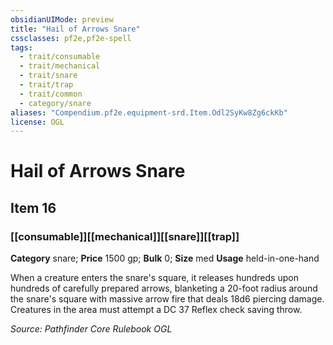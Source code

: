 ```yaml
---
obsidianUIMode: preview
title: "Hail of Arrows Snare"
cssclasses: pf2e,pf2e-spell
tags:
  - trait/consumable
  - trait/mechanical
  - trait/snare
  - trait/trap
  - trait/common
  - category/snare
aliases: "Compendium.pf2e.equipment-srd.Item.Odl2SyKw8Zg6ckKb"
license: OGL
---
```

# Hail of Arrows Snare
## Item 16
### [[consumable]][[mechanical]][[snare]][[trap]]

**Category** snare; 
**Price** 1500 gp; 
**Bulk** 0; **Size** med
**Usage** held-in-one-hand

When a creature enters the snare's square, it releases hundreds upon hundreds of carefully prepared arrows, blanketing a 20-foot radius around the snare's square with massive arrow fire that deals 18d6 piercing damage. Creatures in the area must attempt a DC 37 Reflex check saving throw.

*Source: Pathfinder Core Rulebook*
*OGL*